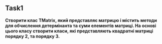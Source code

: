 ## Task1
__Створити клас TMatrix, який представляє матрицю і містить методи для обчислення детермінанта та суми елементів матриці. На основі цього класу створити класи, які представляють квадратні матриці порядку 2, та порядку 3.__
```cs
